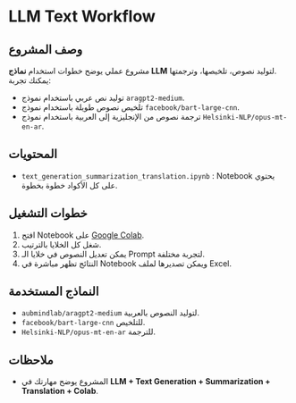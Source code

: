 # LLM Text Workflow

## وصف المشروع
مشروع عملي يوضح خطوات استخدام **نماذج LLM** لتوليد نصوص، تلخيصها، وترجمتها.  
يمكنك تجربة:
- توليد نص عربي باستخدام نموذج `aragpt2-medium`.  
- تلخيص نصوص طويلة باستخدام نموذج `facebook/bart-large-cnn`.  
- ترجمة نصوص من الإنجليزية إلى العربية باستخدام نموذج `Helsinki-NLP/opus-mt-en-ar`.

## المحتويات
- `text_generation_summarization_translation.ipynb` : Notebook يحتوي على كل الأكواد خطوة بخطوة.

## خطوات التشغيل
1. افتح Notebook على [Google Colab](https://colab.research.google.com/).  
2. شغل كل الخلايا بالترتيب.  
3. يمكن تعديل النصوص في خلايا الـ Prompt لتجربة مختلفة.  
4. النتائج تظهر مباشرة في Notebook ويمكن تصديرها لملف Excel.

## النماذج المستخدمة
- `aubmindlab/aragpt2-medium` لتوليد النصوص بالعربية.  
- `facebook/bart-large-cnn` للتلخيص.  
- `Helsinki-NLP/opus-mt-en-ar` للترجمة.

## ملاحظات
- المشروع يوضح مهارتك في **LLM + Text Generation + Summarization + Translation + Colab**.
